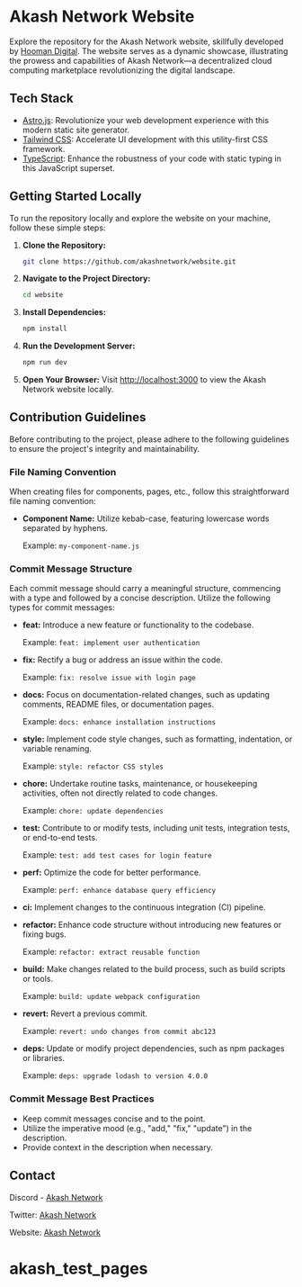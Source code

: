 # Akash Network Website

Explore the repository for the Akash Network website, skillfully developed by [Hooman Digital](). The website serves as a dynamic showcase, illustrating the prowess and capabilities of Akash Network—a decentralized cloud computing marketplace revolutionizing the digital landscape.

## Tech Stack

- [Astro.js](https://astro.build/): Revolutionize your web development experience with this modern static site generator.
- [Tailwind CSS](https://tailwindcss.com/): Accelerate UI development with this utility-first CSS framework.
- [TypeScript](https://www.typescriptlang.org/): Enhance the robustness of your code with static typing in this JavaScript superset.

## Getting Started Locally

To run the repository locally and explore the website on your machine, follow these simple steps:

1. **Clone the Repository:**
   ```bash
   git clone https://github.com/akashnetwork/website.git
   ```

2. **Navigate to the Project Directory:**
   ```bash
   cd website
   ```

3. **Install Dependencies:**
   ```bash
   npm install
   ```

4. **Run the Development Server:**
   ```bash
   npm run dev
   ```

5. **Open Your Browser:**
   Visit [http://localhost:3000](http://localhost:3000) to view the Akash Network website locally.

## Contribution Guidelines

Before contributing to the project, please adhere to the following guidelines to ensure the project's integrity and maintainability.

### File Naming Convention

When creating files for components, pages, etc., follow this straightforward file naming convention:

- **Component Name:** Utilize kebab-case, featuring lowercase words separated by hyphens.

  Example: `my-component-name.js`

### Commit Message Structure

Each commit message should carry a meaningful structure, commencing with a type and followed by a concise description. Utilize the following types for commit messages:

- **feat:** Introduce a new feature or functionality to the codebase.

  Example: `feat: implement user authentication`

- **fix:** Rectify a bug or address an issue within the code.

  Example: `fix: resolve issue with login page`

- **docs:** Focus on documentation-related changes, such as updating comments, README files, or documentation pages.

  Example: `docs: enhance installation instructions`

- **style:** Implement code style changes, such as formatting, indentation, or variable renaming.

  Example: `style: refactor CSS styles`

- **chore:** Undertake routine tasks, maintenance, or housekeeping activities, often not directly related to code changes.

  Example: `chore: update dependencies`

- **test:** Contribute to or modify tests, including unit tests, integration tests, or end-to-end tests.

  Example: `test: add test cases for login feature`

- **perf:** Optimize the code for better performance.

  Example: `perf: enhance database query efficiency`

- **ci:** Implement changes to the continuous integration (CI) pipeline.

- **refactor:** Enhance code structure without introducing new features or fixing bugs.

  Example: `refactor: extract reusable function`

- **build:** Make changes related to the build process, such as build scripts or tools.

  Example: `build: update webpack configuration`

- **revert:** Revert a previous commit.

  Example: `revert: undo changes from commit abc123`

- **deps:** Update or modify project dependencies, such as npm packages or libraries.

  Example: `deps: upgrade lodash to version 4.0.0`

### Commit Message Best Practices

- Keep commit messages concise and to the point.
- Utilize the imperative mood (e.g., "add," "fix," "update") in the description.
- Provide context in the description when necessary.

## Contact

Discord - [Akash Network]()

Twitter: [Akash Network]()

Website: [Akash Network]()
# akash_test_pages
